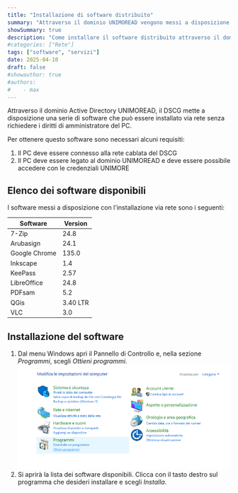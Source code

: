 ```yaml
---
title: "Installazione di software distribuito"
summary: "Attraverso il dominio UNIMOREAD vengono messi a disposizione alcuni software che possono essere installati senza i privilegi si amministratore. Scopri come installarli."
showSummary: true
description: "Come installare il software distribuito attraverso il dominio Active Direcory"
#categories: ["Rete"]
tags: ["software", "servizi"]
date: 2025-04-10
draft: false
#showauthor: true
#authors:
#    - max
---
```

Attraverso il dominio Active Directory UNIMOREAD, il DSCG mette a disposizione una serie di software che può essere installato via rete senza richiedere i diritti di amministratore del PC.

Per ottenere questo software sono necessari alcuni requisiti:

1. Il PC deve essere connesso alla rete cablata del DSCG
2. Il PC deve essere legato al dominio UNIMOREAD e deve essere possibile accedere con le credenziali UNIMORE

## Elenco dei software disponibili

I software messi a disposizione con l'installazione via rete sono i seguenti:

| Software      | Version   |
| ------------- | -------   |
| 7-Zip         | 24.8      |
| Arubasign     | 24.1      |
| Google Chrome | 135.0     |
| Inkscape      | 1.4       |
| KeePass       | 2.57      |
| LibreOffice   | 24.8      |
| PDFsam        | 5.2       |
| QGis          | 3.40 LTR  |
| VLC           | 3.0       |


## Installazione del software

1. Dal menu Windows apri il Pannello di Controllo e, nella sezione *Programmi*, scegli *Ottieni programmi*. ![Pannello di controllo](pannellodicontrollo.png)
2. Si aprirà la lista dei software disponibili. Clicca con il tasto destro sul programma che desideri installare e scegli *Installa*.
